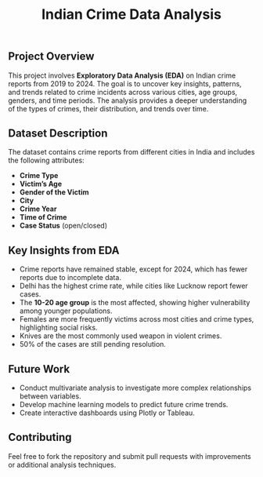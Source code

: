 
</head>
<body>

<header>
    <h1>Indian Crime Data Analysis</h1>
</header>

<section>
    <h2>Project Overview</h2>
    <p>This project involves <strong>Exploratory Data Analysis (EDA)</strong> on Indian crime reports from 2019 to 2024. The goal is to uncover key insights, patterns, and trends related to crime incidents across various cities, age groups, genders, and time periods. The analysis provides a deeper understanding of the types of crimes, their distribution, and trends over time.</p>
</section>

<section>
    <h2>Dataset Description</h2>
    <p>The dataset contains crime reports from different cities in India and includes the following attributes:</p>
    <ul>
        <li><strong>Crime Type</strong></li>
        <li><strong>Victim’s Age</strong></li>
        <li><strong>Gender of the Victim</strong></li>
        <li><strong>City</strong></li>
        <li><strong>Crime Year</strong></li>
        <li><strong>Time of Crime</strong></li>
        <li><strong>Case Status</strong> (open/closed)</li>
    </ul>
</section>

<section>
    <h2>Key Insights from EDA</h2>
    <ul>
        <li>Crime reports have remained stable, except for 2024, which has fewer reports due to incomplete data.</li>
        <li>Delhi has the highest crime rate, while cities like Lucknow report fewer cases.</li>
        <li>The <strong>10-20 age group</strong> is the most affected, showing higher vulnerability among younger populations.</li>
        <li>Females are more frequently victims across most cities and crime types, highlighting social risks.</li>
        <li>Knives are the most commonly used weapon in violent crimes.</li>
        <li>50% of the cases are still pending resolution.</li>
    </ul>
</section>


<section>
    <h2>Future Work</h2>
    <ul>
        <li>Conduct multivariate analysis to investigate more complex relationships between variables.</li>
        <li>Develop machine learning models to predict future crime trends.</li>
        <li>Create interactive dashboards using Plotly or Tableau.</li>
    </ul>
</section>

<section>
    <h2>Contributing</h2>
    <p>Feel free to fork the repository and submit pull requests with improvements or additional analysis techniques.</p>
</section>


